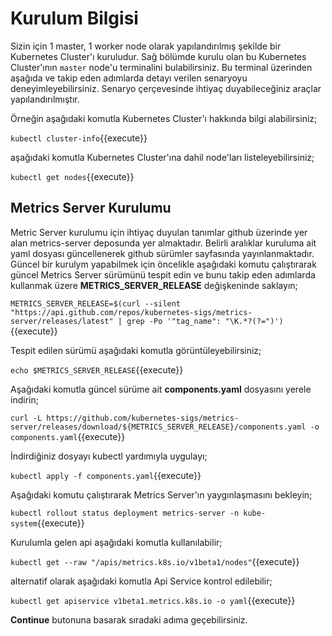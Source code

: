 # Kurulum Bilgisi

Sizin için 1 master, 1 worker node olarak yapılandırılmış şekilde bir Kubernetes Cluster'ı kuruludur. Sağ bölümde kurulu olan bu Kubernetes Cluster'ının `master` node'u terminalini bulabilirsiniz. Bu terminal üzerinden aşağıda ve takip eden adımlarda detayı verilen senaryoyu deneyimleyebilirsiniz. Senaryo çerçevesinde ihtiyaç duyabileceğiniz araçlar yapılandırılmıştır.

Örneğin aşağıdaki komutla Kubernetes Cluster'ı hakkında bilgi alabilirsiniz;

`kubectl cluster-info`{{execute}}

aşağıdaki komutla Kubernetes Cluster'ına dahil node'ları listeleyebilirsiniz;

`kubectl get nodes`{{execute}}

## Metrics Server Kurulumu

Metric Server kurulumu için ihtiyaç duyulan tanımlar github üzerinde yer alan metrics-server deposunda yer almaktadır. Belirli aralıklar kuruluma ait yaml dosyası güncellenerek github sürümler sayfasında yayınlanmaktadır. Güncel bir kurulym yapabilmek için öncelikle aşağıdaki komutu çalıştırarak güncel Metrics Server sürümünü tespit edin ve bunu takip eden adımlarda kullanmak üzere **METRICS_SERVER_RELEASE** değişkeninde saklayın;

`METRICS_SERVER_RELEASE=$(curl --silent "https://api.github.com/repos/kubernetes-sigs/metrics-server/releases/latest" | grep -Po '"tag_name": "\K.*?(?=")')`{{execute}}

Tespit edilen sürümü aşağıdaki komutla görüntüleyebilirsiniz;

`echo $METRICS_SERVER_RELEASE`{{execute}}

Aşağıdaki komutla güncel sürüme ait **components.yaml** dosyasını yerele indirin;

`curl -L https://github.com/kubernetes-sigs/metrics-server/releases/download/${METRICS_SERVER_RELEASE}/components.yaml -o components.yaml`{{execute}}

İndirdiğiniz dosyayı kubectl yardımıyla uygulayı;

`kubectl apply -f components.yaml`{{execute}}

Aşağıdaki komutu çalıştırarak Metrics Server'ın yaygınlaşmasını bekleyin;

`kubectl rollout status deployment metrics-server -n kube-system`{{execute}}

Kurulumla gelen api aşağıdaki komutla kullanılabilir;

`kubectl get --raw "/apis/metrics.k8s.io/v1beta1/nodes"`{{execute}}

alternatif olarak aşağıdaki komutla Api Service kontrol edilebilir;

`kubectl get apiservice v1beta1.metrics.k8s.io -o yaml`{{execute}}

**Continue** butonuna basarak sıradaki adıma geçebilirsiniz.
